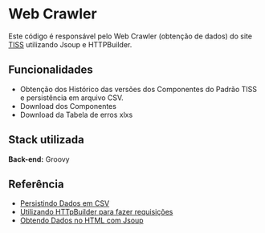 # Web Crawler

Este código é responsável pelo Web Crawler (obtenção de dados) do site [TISS](https://www.gov.br/ans/pt-br/assuntos/prestadores/padrao-para-troca-de-informacao-de-saude-suplementar-2013-tiss) utilizando Jsoup e HTTPBuilder.

## Funcionalidades

- Obtenção dos Histórico das versões dos Componentes do Padrão TISS e persistência em arquivo CSV. 
- Download dos Componentes
- Download da Tabela de erros xlxs

## Stack utilizada

**Back-end:** Groovy

## Referência

 - [Persistindo Dados em CSV](https://www.geeksforgeeks.org/writing-a-csv-file-in-java-using-opencsv/)
 - [Utilizando HTTpBuilder para fazer requisições](https://stackoverflow.com/questions/37440257/getting-the-response-for-rest-api-using-httpbuilder)
 - [Obtendo Dados no HTML com Jsoup](http://benignosales.com.br/tutorial/webscraping-com-jsoup/)

